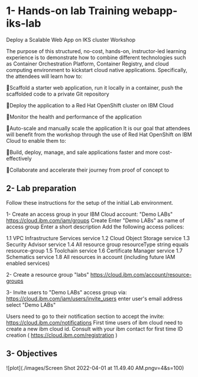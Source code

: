 # 1- Hands-on lab Training webapp-iks-lab

Deploy a Scalable Web App on IKS cluster Workshop 

The purpose of this structured, no-cost, hands-on, instructor-led learning 
experience is to demonstrate how to combine different technologies such 
as Container Orchestration Platform, Container Registry, and cloud 
computing environment to kickstart cloud native applications. Specifically, 
the attendees will learn how to: 

Scaffold a starter web application, run it locally in a container, push the 
scaffolded code to a private Git repository

Deploy the application to a Red Hat OpenShift cluster on IBM Cloud

Monitor the health and performance of the application 

Auto-scale and manually scale the application
It is our goal that attendees will benefit from the workshop through the use of
Red Hat OpenShift on IBM Cloud to enable them to:

Build, deploy, manage, and sale applications faster and more cost-
effectively

Collaborate and accelerate their journey from proof of concept to 


## 2- Lab preparation
Follow these instructions for the setup of the initial Lab environment.

1- Create an access group in your IBM Cloud account: "Demo LABs"
https://cloud.ibm.com/iam/groups
Create
Enter "Demo LABs" as name of access group
Enter a short description
Add the following access polices:
	
1.1 VPC Infrastructure Services service
1.2 Cloud Object Storage service
1.3 Security Advisor service
1.4 All resource group
    resourceType string equals resource-group
1.5 Toolchain service
1.6 Certificate Manager service
1.7 Schematics service
1.8 All resources in account (including future IAM enabled services)

2- Create a resource group "labs"
https://cloud.ibm.com/account/resource-groups

3- Invite users to "Demo LABs" access group via:
https://cloud.ibm.com/iam/users/invite_users
enter user's email address
select "Demo LABs"

Users need to go to their notification section to accept the invite:
https://cloud.ibm.com/notifications
First time users of ibm cloud need to create a new ibm cloud id. Consult with your ibm contact for first time ID creation ( https://cloud.ibm.com/registration ) 


## 3- Objectives

![plot](./images/Screen Shot 2022-04-01 at 11.49.40 AM.pngv=4&s=100)
